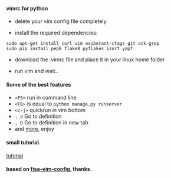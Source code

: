 #### vimrc for python 



- delete your vim config file completely 

- install the required dependencies:
```
sudo apt-get install curl vim exuberant-ctags git ack-grep
sudo pip install pep8 flake8 pyflakes isort yapf
```
- download the .vimrc file and place it in your linux home folder

- run vim and wait..

#### Some of the best features 

- `<F5>` run in command line
- `<F6>` is equal to `python manage.py runserver`
- `<c-j>` quickrun in vim bottom 
- `, d` Go to definition
- `, D` Go to definition in new tab
- and [more](https://github.com/fisadev/fisa-vim-config/blob/master/docs/features.rst), enjoy

#### small tutorial.

[tutorial](https://github.com/fisadev/fisa-vim-config/blob/master/docs/fancy_symbols.rst)

#### based on [fisa-vim-config](http://fisadev.github.io/fisa-vim-config/), thanks. 
